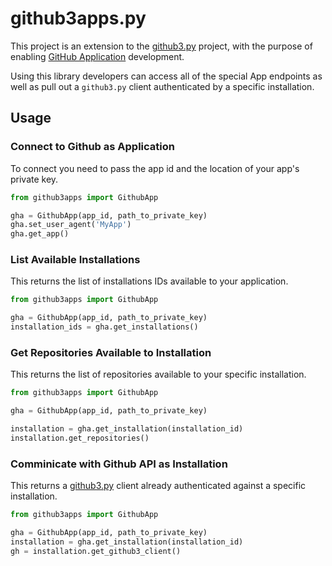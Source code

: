 # github3apps.py

This project is an extension to the [github3.py](https://github.com/sigmavirus24/github3.py) project, with the purpose of enabling [GitHub Application](https://developer.github.com/apps/) development.

Using this library developers can access all of the special App endpoints as well as pull out a `github3.py` client authenticated by a specific installation.


## Usage

### Connect to Github as Application

To connect you need to pass the app id and the location of your app's private key.

```python
from github3apps import GithubApp

gha = GithubApp(app_id, path_to_private_key)
gha.set_user_agent('MyApp')
gha.get_app()
```


### List Available Installations

This returns the list of installations IDs available to your application.

```python
from github3apps import GithubApp

gha = GithubApp(app_id, path_to_private_key)
installation_ids = gha.get_installations()
```


### Get Repositories Available to Installation

This returns the list of repositories available to your specific installation.

```python
from github3apps import GithubApp

gha = GithubApp(app_id, path_to_private_key)

installation = gha.get_installation(installation_id)
installation.get_repositories()
```


### Comminicate with Github API as Installation

This returns a [github3.py](https://github.com/sigmavirus24/github3.py) client already authenticated against a specific installation.

```python
from github3apps import GithubApp

gha = GithubApp(app_id, path_to_private_key)
installation = gha.get_installation(installation_id)
gh = installation.get_github3_client()
```
